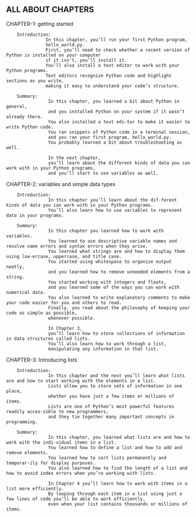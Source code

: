 ALL ABOUT CHAPTERS 
---------------------

CHAPTER-1: getting started
          
        Introduction:
                   In this chapter, you’ll run your first Python program, 
                   hello_world.py. 
                   First, you’ll need to check whether a recent version of Python is installed on your computer
                   if it isn’t, you’ll install it. 
                   You’ll also install a text editor to work with your Python programs. 
                   Text editors recognize Python code and highlight sections as you write,
                   making it easy to understand your code’s structure.
        
        Summary:
                    In this chapter, you learned a bit about Python in general, 
                    and you installed Python on your system if it wasn’t already there. 
                    You also installed a text edi-tor to make it easier to write Python code. 
                    You ran snippets of Python code in a terminal session, 
                    and you ran your first program, hello_world.py. 
                    You probably learned a bit about troubleshooting as well.
                    
                    In the next chapter, 
                    you’ll learn about the different kinds of data you can work with in your Python programs, 
                    and you’ll start to use variables as well.

CHAPTER-2: variables and simple data types

        Introduction:
                    In this chapter you’ll learn about the dif-ferent kinds of data you can work with in your Python programs.
                    You’ll also learn how to use variables to represent data in your programs. 

        Summary:
                    In this chapter you learned how to work with variables. 
                    You learned to use descriptive variable names and resolve name errors and syntax errors when they arise. 
                    You learned what strings are and how to display them using low-ercase, uppercase, and title case. 
                    You started using whitespace to organize output neatly,
                    and you learned how to remove unneeded elements from a string. 
                    You started working with integers and floats,
                    and you learned some of the ways you can work with numerical data. 
                    You also learned to write explanatory comments to make your code easier for you and others to read.
                    Finally, you read about the philosophy of keeping your code as simple as possible, 
                    whenever possible.
                    
                    In Chapter 3, 
                    you’ll learn how to store collections of information in data structures called lists. 
                    You’ll also learn how to work through a list, 
                    manipulating any information in that list.

CHAPTER-3: Introducing lists

        Introduction:
                    In this chapter and the next you’ll learn what lists are and how to start working with the elements in a list. 
                    Lists allow you to store sets of information in one place,
                    whether you have just a few items or millions of items. 
                    Lists are one of Python’s most powerful features readily acces-sible to new programmers, 
                    and they tie together many important concepts in programming.

        Summary:
                    In this chapter, you learned what lists are and how to work with the indi-vidual items in a list. 
                    You learned how to define a list and how to add and remove elements. 
                    You learned how to sort lists permanently and temporar-ily for display purposes.
                    You also learned how to find the length of a list and how to avoid index errors when you’re working with lists.
                    
                    In Chapter 4 you’ll learn how to work with items in a list more efficiently.
                    By looping through each item in a list using just a few lines of code you’ll be able to work efficiently, 
                    even when your list contains thousands or millions of items.
                    

